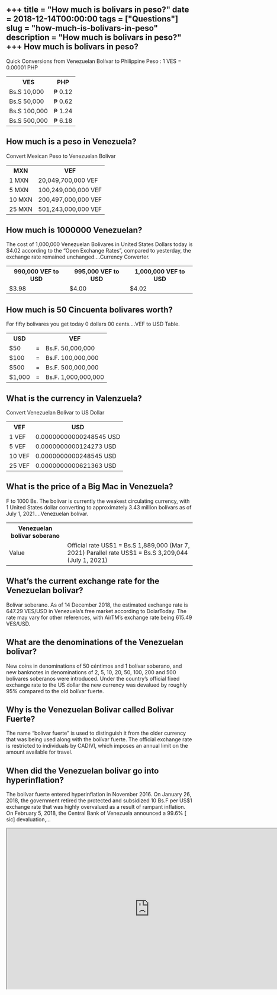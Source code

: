 +++
title = "How much is bolivars in peso?"
date = 2018-12-14T00:00:00
tags = ["Questions"]
slug = "how-much-is-bolivars-in-peso"
description = "How much is bolivars in peso?"
+++
How much is bolivars in peso?
-----------------------------

Quick Conversions from Venezuelan Bolívar to Philippine Peso : 1 VES = 0.00001 PHP

<table><tr><th>VES</th><th>PHP</th></tr><tr><td>Bs.S 10,000</td><td>₱ 0.12</td></tr><tr><td>Bs.S 50,000</td><td>₱ 0.62</td></tr><tr><td>Bs.S 100,000</td><td>₱ 1.24</td></tr><tr><td>Bs.S 500,000</td><td>₱ 6.18</td></tr></table>

How much is a peso in Venezuela?
--------------------------------

Convert Mexican Peso to Venezuelan Bolívar

<table><tr><th>MXN</th><th>VEF</th></tr><tr><td>1 MXN</td><td>20,049,700,000 VEF</td></tr><tr><td>5 MXN</td><td>100,249,000,000 VEF</td></tr><tr><td>10 MXN</td><td>200,497,000,000 VEF</td></tr><tr><td>25 MXN</td><td>501,243,000,000 VEF</td></tr></table>

How much is 1000000 Venezuelan?
-------------------------------

The cost of 1,000,000 Venezuelan Bolivares in United States Dollars today is $4.02 according to the “Open Exchange Rates”, compared to yesterday, the exchange rate remained unchanged….Currency Converter.

<table><tr><th>990,000 VEF to USD</th><th>995,000 VEF to USD</th><th>1,000,000 VEF to USD</th></tr><tr><td>$3.98</td><td>$4.00</td><td>$4.02</td></tr></table>

How much is 50 Cincuenta bolivares worth?
-----------------------------------------

For fifty bolivares you get today 0 dollars 00 cents….VEF to USD Table.

<table><tr><th>USD</th><th></th><th>VEF</th></tr><tr><td>$50</td><td>=</td><td>Bs.F. 50,000,000</td></tr><tr><td>$100</td><td>=</td><td>Bs.F. 100,000,000</td></tr><tr><td>$500</td><td>=</td><td>Bs.F. 500,000,000</td></tr><tr><td>$1,000</td><td>=</td><td>Bs.F. 1,000,000,000</td></tr></table>

What is the currency in Valenzuela?
-----------------------------------

Convert Venezuelan Bolívar to US Dollar

<table><tr><th>VEF</th><th>USD</th></tr><tr><td>1 VEF</td><td>0.00000000000248545 USD</td></tr><tr><td>5 VEF</td><td>0.0000000000124273 USD</td></tr><tr><td>10 VEF</td><td>0.0000000000248545 USD</td></tr><tr><td>25 VEF</td><td>0.0000000000621363 USD</td></tr></table>

What is the price of a Big Mac in Venezuela?
--------------------------------------------

F to 1000 Bs. The bolívar is currently the weakest circulating currency, with 1 United States dollar converting to approximately 3.43 million bolívars as of July 1, 2021….Venezuelan bolívar.

<table><tr><th>Venezuelan bolívar soberano</th></tr><tr><td>Value</td><td>Official rate US$1 = Bs.S 1,889,000 (Mar 7, 2021) Parallel rate US$1 = Bs.S 3,209,044 (July 1, 2021)</td></tr></table>

What’s the current exchange rate for the Venezuelan bolivar?
------------------------------------------------------------

Bolívar soberano. As of 14 December 2018, the estimated exchange rate is 647.29 VES/USD in Venezuela’s free market according to DolarToday. The rate may vary for other references, with AirTM’s exchange rate being 615.49 VES/USD.

What are the denominations of the Venezuelan bolivar?
-----------------------------------------------------

New coins in denominations of 50 céntimos and 1 bolívar soberano, and new banknotes in denominations of 2, 5, 10, 20, 50, 100, 200 and 500 bolívares soberanos were introduced. Under the country’s official fixed exchange rate to the US dollar the new currency was devalued by roughly 95% compared to the old bolívar fuerte.

Why is the Venezuelan Bolivar called Bolivar Fuerte?
----------------------------------------------------

The name “bolívar fuerte” is used to distinguish it from the older currency that was being used along with the bolívar fuerte. The official exchange rate is restricted to individuals by CADIVI, which imposes an annual limit on the amount available for travel.

When did the Venezuelan bolivar go into hyperinflation?
-------------------------------------------------------

The bolívar fuerte entered hyperinflation in November 2016. On January 26, 2018, the government retired the protected and subsidized 10 Bs.F per US$1 exchange rate that was highly overvalued as a result of rampant inflation. On February 5, 2018, the Central Bank of Venezuela announced a 99.6% \[ sic\] devaluation,…

<iframe allow="accelerometer; autoplay; clipboard-write; encrypted-media; gyroscope; picture-in-picture" allowfullscreen="" class="__youtube_prefs__  epyt-is-override  no-lazyload" data-no-lazy="1" data-origheight="433" data-origwidth="770" data-skipgform_ajax_framebjll="" height="433" id="_ytid_73136" loading="lazy" src="https://www.youtube.com/embed/F9_yZFmLtFI?enablejsapi=1&autoplay=0&cc_load_policy=0&cc_lang_pref=&iv_load_policy=1&loop=0&modestbranding=0&rel=1&fs=1&playsinline=0&autohide=2&theme=dark&color=red&controls=1&" title="YouTube player" width="770"></iframe>